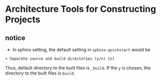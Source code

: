 # Architecture Tools for Constructing Projects

## notice

* In sphinx setting, the default setting in `sphinx-quickstart` would be

```
> Separate source and build directories (y/n) [n]
```
Thus, default directory to the built files is `_build`.
If the `y` is chosen, the directory to the built files is `build`.